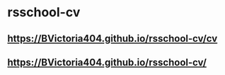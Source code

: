 # rsschool-cv
## https://BVictoria404.github.io/rsschool-cv/cv
## https://BVictoria404.github.io/rsschool-cv/
